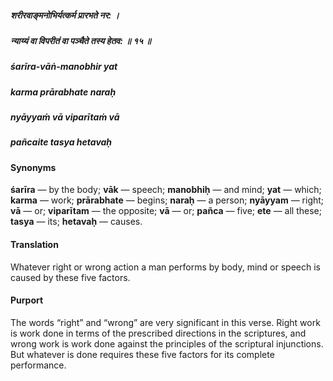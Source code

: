 ##### शरीरवाङ्मनोभिर्यत्कर्म प्रारभते नर: ।
##### न्याय्यं वा विपरीतं वा पञ्चैते तस्य हेतव: ॥ १५ ॥

##### śarīra-vāṅ-manobhir yat
##### karma prārabhate naraḥ
##### nyāyyaṁ vā viparītaṁ vā
##### pañcaite tasya hetavaḥ

#### Synonyms

**śarīra** — by the body; **vāk** — speech; **manobhiḥ** — and mind; **yat** — which; **karma** — work; **prārabhate** — begins; **naraḥ** — a person; **nyāyyam** — right; **vā** — or; **viparītam** — the opposite; **vā** — or; **pañca** — five; **ete** — all these; **tasya** — its; **hetavaḥ** — causes.

#### Translation

Whatever right or wrong action a man performs by body, mind or speech is caused by these five factors.

#### Purport

The words “right” and “wrong” are very significant in this verse. Right work is work done in terms of the prescribed directions in the scriptures, and wrong work is work done against the principles of the scriptural injunctions. But whatever is done requires these five factors for its complete performance.